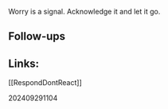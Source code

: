 Worry is a signal. Acknowledge it and let it go.


## Follow-ups


## Links: 
[[RespondDontReact]]


202409291104
